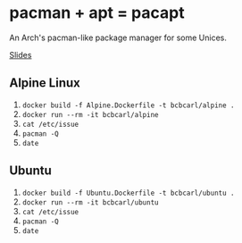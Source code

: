 # pacman + apt = pacapt

An Arch's pacman-like package manager for some Unices.

[Slides][slides]

## Alpine Linux

1. `docker build -f Alpine.Dockerfile -t bcbcarl/alpine .`
2. `docker run --rm -it bcbcarl/alpine`
3. `cat /etc/issue`
4. `pacman -Q`
5. `date`

## Ubuntu

1. `docker build -f Ubuntu.Dockerfile -t bcbcarl/ubuntu .`
2. `docker run --rm -it bcbcarl/ubuntu`
3. `cat /etc/issue`
4. `pacman -Q`
5. `date`

[slides]: https://docs.google.com/presentation/d/1-02ZYr8clUv4Pk7X-FbDxztNODp_Ha0e6aOZnFuYaVM/edit?usp=sharing
